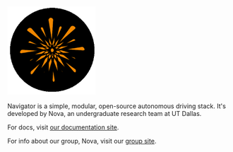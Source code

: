 [<img src="docs/assets/res/logo-alt.gif" width="200" />](https://nova-utd.github.io/navigator)

Navigator is a simple, modular, open-source autonomous driving stack. It's developed by Nova, an undergraduate research team at UT Dallas.

For docs, visit [our documentation site](https://nova-utd.github.io/navigator).

For info about our group, Nova, visit our [group site](https://nova-utd.github.io).
